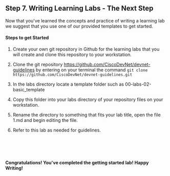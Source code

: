 ## Step 7. Writing Learning Labs - The Next Step

Now that you've learned the concepts and practice of writing a learning lab we suggest that you use one of our provided templates to get started.  

#### Steps to get Started
1. Create your own git repository in Github for the learning labs that you will create and clone this repository to your workstation.

2. Clone the git repository https://github.com/CiscoDevNet/devnet-guidelines by entering on your terminal the command `git clone https://github.com/CiscoDevNet/devnet-guidelines.git`

3. In the labs directory locate a template folder such as 00-labs-02-basic_template

4. Copy this folder into your labs directory of your repository files on your workstation.

5. Rename the directory to something that fits your lab title, open the file 1.md and begin editing the file.

6. Refer to this lab as needed for guidelines.
<br/>
<br/>
<br/>

#### **Congratulations!** You've completed the getting started lab! Happy Writing!
